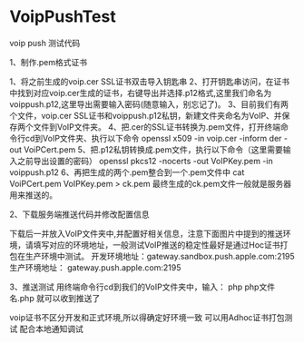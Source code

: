 # VoipPushTest
voip push 测试代码

1、制作.pem格式证书

1、将之前生成的voip.cer SSL证书双击导入钥匙串
2、打开钥匙串访问，在证书中找到对应voip.cer生成的证书，右键导出并选择.p12格式,这里我们命名为voippush.p12,这里导出需要输入密码(随意输入，别忘记了)。
3、目前我们有两个文件，voip.cer SSL证书和voippush.p12私钥，新建文件夹命名为VoIP、并保存两个文件到VoIP文件夹。
4、把.cer的SSL证书转换为.pem文件，打开终端命令行cd到VoIP文件夹、执行以下命令
openssl x509 -in voip.cer  -inform der -out VoiPCert.pem
5、把.p12私钥转换成.pem文件，执行以下命令（这里需要输入之前导出设置的密码）
openssl pkcs12 -nocerts -out VoIPKey.pem -in voippush.p12
6、再把生成的两个.pem整合到一个.pem文件中
cat VoiPCert.pem VoIPKey.pem > ck.pem
最终生成的ck.pem文件一般就是服务器用来推送的。

2、下载服务端推送代码并修改配置信息

下载后一并放入VoIP文件夹中,并配置好相关信息，注意下面图片中提到的推送环境，请填写对应的环境地址，一般测试VoIP推送的稳定性最好是通过Hoc证书打包在生产环境中测试。
开发环境地址：gateway.sandbox.push.apple.com:2195 
生产环境地址： gateway.push.apple.com:2195

3、推送测试
用终端命令行cd到我们的VoIP文件夹中，输入： php php文件名.php 就可以收到推送了

voip证书不区分开发和正式环境,所以得确定好环境一致 可以用Adhoc证书打包测试 配合本地通知调试
